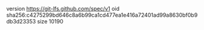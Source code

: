 version https://git-lfs.github.com/spec/v1
oid sha256:c4275299bd646c8a6b99ca1cd477ea1e416a72401ad99a8630bf0b9db3d23353
size 10190
